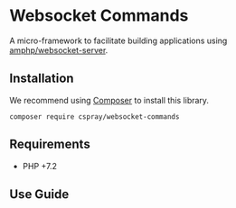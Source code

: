 # Websocket Commands

A micro-framework to facilitate building applications using [amphp/websocket-server].

## Installation

We recommend using [Composer] to install this library.

```
composer require cspray/websocket-commands
```

## Requirements

- PHP +7.2

## Use Guide

[amphp/websocket-server]: https://github.com/amphp/websocket-server
[Composer]: https://getcomposer.org